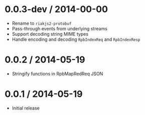 0.0.3-dev / 2014-00-00
==================

  * Rename to `riakjs2-protobuf`
  * Pass-through events from underlying streams
  * Support decoding string MIME types
  * Handle encoding and decoding `RpbIndexReq` and `RpbIndexResp`


0.0.2 / 2014-05-19
==================

  * Stringify functions in RpbMapRedReq JSON


0.0.1 / 2014-05-19
==================

  * Initial release
